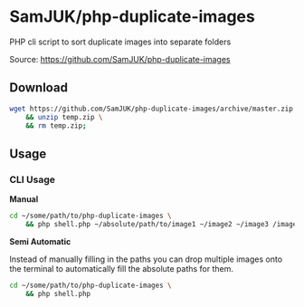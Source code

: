 # SamJUK/php-duplicate-images
PHP cli script to sort duplicate images into separate folders

Source: https://github.com/SamJUK/php-duplicate-images

## Download
```bash
wget https://github.com/SamJUK/php-duplicate-images/archive/master.zip -O temp.zip \
    && unzip temp.zip \
    && rm temp.zip;
```

## Usage
### CLI Usage
**Manual**
```bash
cd ~/some/path/to/php-duplicate-images \
    && php shell.php ~/absolute/path/to/image1 ~/image2 ~/image3 /image4;
```
**Semi Automatic**

Instead of manually filling in the paths you can drop multiple images onto the terminal to automatically fill the absolute paths for them.
```bash
cd ~/some/path/to/php-duplicate-images \
    && php shell.php    
```